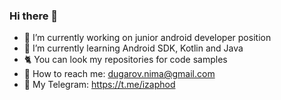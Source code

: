 ### Hi there 👋

- 🔭  I’m currently working on junior android developer position
- 🌱  I’m currently learning Android SDK, Kotlin and Java
- :cat2:  You can look my repositories for code samples
- :email:  How to reach me: dugarov.nima@gmail.com
- :memo: My Telegram: https://t.me/izaphod
<!--
**izaphod/izaphod** is a ✨ _special_ ✨ repository because its `README.md` (this file) appears on your GitHub profile.

Here are some ideas to get you started:

- 🔭 I’m currently working on ...
- 🌱 I’m currently learning ...
- 👯 I’m looking to collaborate on ...
- 🤔 I’m looking for help with ...
- 💬 Ask me about ...
- 📫 How to reach me: ...
- 😄 Pronouns: ...
- ⚡ Fun fact: ...
-->
